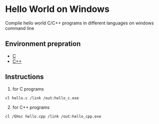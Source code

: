 # Hello World on Windows
Compile hello world C/C++ programs in different languages
 on windows command line

## Environment prepration
* [C](https://msdn.microsoft.com/en-us/library/bb384838.aspx)
* [C++](https://msdn.microsoft.com/en-us/library/bb384838.aspx)

## Instructions
1. for C programs
  ```
  cl hello.c /link /out:hello_c.exe
  ```
2. for C++ programs
  ```
  cl /EHsc hello.cpp /link /out:hello_cpp.exe
  ```
